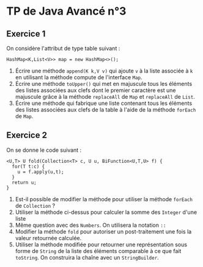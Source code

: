 TP de Java Avancé n°3
=====================

Exercice 1
----------

On considère l'attribut de type table suivant :

	HashMap<K,List<V>> map = new HashMap<>();

1. Écrire une méthode `append(K k,V v)` qui ajoute `v` à la liste associée à `k` en utilisant la méthode compute de l'interface `Map`.
2. Écrire une méthode `toUpper()` qui met en majuscule tous les éléments des listes associées aux clefs dont le premier caractère est une majuscule grâce à la méthode `replaceAll` de `Map` et `replaceAll` de `List`.
3. Écrire une méthode qui fabrique une liste contenant tous les éléments des listes associées aux clefs de la table à l'aide de la méthode `forEach` de `Map`.

Exercice 2
----------

On se donne le code suivant :

	<U,T> U fold(Collection<T> c, U u, BiFunction<U,T,U> f) {
	  for(T t:c) {
	    u = f.apply(u,t);
      }
      return u;
    }

1. Est-il possible de modifier la méthode pour utiliser la méthode `forEach` de `Collection` ?
2. Utiliser la méthode ci-dessus pour calculer la somme des `Integer` d'une liste
3. Même question avec des `Numbers`. On utilisera la notation `::`
4. Modifier la méthode `fold` pour autoriser un post-traitement une fois la valeur retournée calculée.
5. Utiliser la méthode modifiée pour retourner une représentation sous forme de `String` de la liste des éléments comparable à ce que fait `toString`. On construira la chaîne avec un `StringBuilder`.
